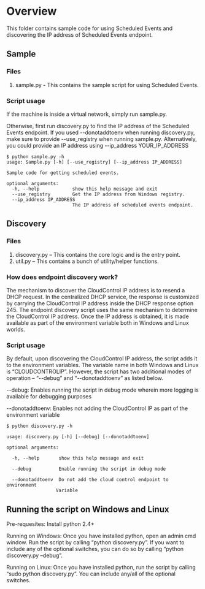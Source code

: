# Overview

This folder contains sample code for using Scheduled Events and discovering the IP address of Scheduled Events endpoint.


## Sample

### Files

1.  sample.py - This contains the sample script for using Scheduled Events.

### Script usage

If the machine is inside a virtual network, simply run sample.py.

Otherwise, first run discovery.py to find the IP address of the Scheduled Events endpoint. If you used --donotaddtoenv when running
discovery.py, make sure to provide --use_registry when running sample.py. Alternatively, you could provide an IP address using 
--ip_address YOUR_IP_ADDRESS

    $ python sample.py -h
    usage: Sample.py [-h] [--use_registry] [--ip_address IP_ADDRESS]

    Sample code for getting scheduled events.

    optional arguments:
      -h, --help            show this help message and exit
      --use_registry        Get the IP address from Windows registry.
      --ip_address IP_ADDRESS
                            The IP address of scheduled events endpoint.


## Discovery

### Files

1.	discovery.py – This contains the core logic and is the entry point.
2.	util.py – This contains a bunch of utility/helper functions.

### How does endpoint discovery work?

The mechanism to discover the CloudControl IP address is to resend a DHCP request. In the centralized DHCP service, the response is customized 
by carrying the CloudControl IP address inside the DHCP response option 245. The endpoint discovery script uses the same mechanism to determine 
the CloudControl IP address. Once the IP address is obtained, it is made available as part of the environment variable both in Windows and Linux worlds.


### Script usage

By default, upon discovering the CloudControl IP address, the script adds it to the environment variables. The variable name in both Windows and 
Linux is “CLOUDCONTROLIP”. However, the script has two additional modes of operation – “--debug” and “--donotaddtoenv” as listed below.

--debug: Enables running the script in debug mode wherein more logging is available for debugging purposes

--donotaddtoenv: Enables not adding the CloudControl IP as part of the environment variable

    $ python discovery.py -h

    usage: discovery.py [-h] [--debug] [--donotaddtoenv]

    optional arguments:

      -h, --help       show this help message and exit

      --debug          Enable running the script in debug mode

      --donotaddtoenv  Do not add the cloud control endpoint to environment
                      Variable


## Running the script on Windows and Linux

Pre-requesites: Install python 2.4+ 

Running on Windows: Once you have installed python, open an admin cmd window. Run the script by calling “python discovery.py”. 
If you want to include any of the optional switches, you can do so by calling “python discovery.py –debug”.

Running on Linux: Once you have installed python, run the script by calling “sudo python discovery.py”. You can include any/all of the 
optional switches.
